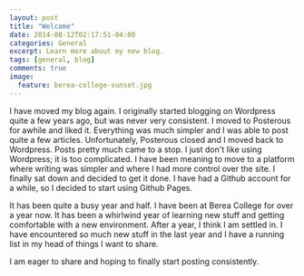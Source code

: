 ```yaml
---
layout: post
title: "Welcome"
date: 2014-08-12T02:17:51-04:00
categories: General
excerpt: Learn more about my new blog.
tags: [general, blog]
comments: true
image:
  feature: berea-college-sunset.jpg
---
```


I have moved my blog again. I originally started blogging on Wordpress quite a few years ago, but was never very consistent. I moved to Posterous for awhile and liked it. Everything was much simpler and I was able to post quite a few articles. Unfortunately, Posterous closed and I moved back to Wordpress. Posts pretty much came to a stop. I just don't like using Wordpress; it is too complicated. I have been meaning to move to a platform where writing was simpler and where I had more control over the site. I finally sat down and decided to get it done. I have had a Github account for a while, so I decided to start using Github Pages.

It has been quite a busy year and half. I have been at Berea College for over a year now. It has been a whirlwind year of learning new stuff and getting comfortable with a new environment. After a year, I think I am settled in. I have encountered so much new stuff in the last year and I have a running list in my head of things I want to share.

I am eager to share and hoping to finally start posting consistently.